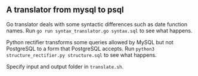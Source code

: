 ## A translator from mysql to psql
Go translator deals with some syntactic differences such as date function names. Run `go run syntax_translator.go syntax.sql` to see what happens.

Python rectifier transforms some queries allowed by MySQL but not PostgreSQL to a form that PostgreSQL accepts. Run `python3 structure_rectifier.py structure.sql` to see what happens.

Specify input and output folder in `translate.sh`.
